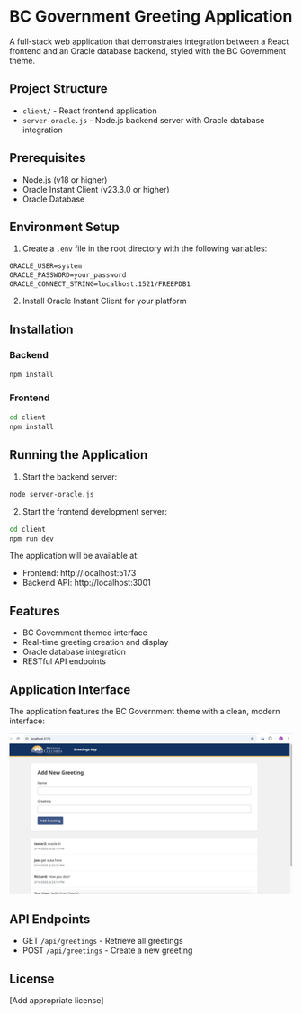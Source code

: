 # BC Government Greeting Application

A full-stack web application that demonstrates integration between a React frontend and an Oracle database backend, styled with the BC Government theme.

## Project Structure

- `client/` - React frontend application
- `server-oracle.js` - Node.js backend server with Oracle database integration

## Prerequisites

- Node.js (v18 or higher)
- Oracle Instant Client (v23.3.0 or higher)
- Oracle Database

## Environment Setup

1. Create a `.env` file in the root directory with the following variables:

```
ORACLE_USER=system
ORACLE_PASSWORD=your_password
ORACLE_CONNECT_STRING=localhost:1521/FREEPDB1
```

2. Install Oracle Instant Client for your platform

## Installation

### Backend

```bash
npm install
```

### Frontend

```bash
cd client
npm install
```

## Running the Application

1. Start the backend server:

```bash
node server-oracle.js
```

2. Start the frontend development server:

```bash
cd client
npm run dev
```

The application will be available at:

- Frontend: http://localhost:5173
- Backend API: http://localhost:3001

## Features

- BC Government themed interface
- Real-time greeting creation and display
- Oracle database integration
- RESTful API endpoints

## Application Interface

The application features the BC Government theme with a clean, modern interface:

![Application Interface](docs/app-interface.png)

## API Endpoints

- GET `/api/greetings` - Retrieve all greetings
- POST `/api/greetings` - Create a new greeting

## License

[Add appropriate license]
